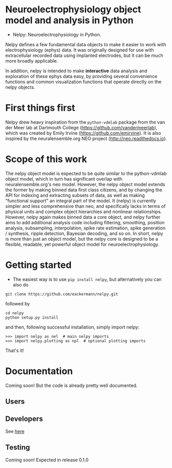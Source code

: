 Neuroelectrophysiology object model and analysis in Python
==========================================================

* Nelpy: Neuroelectrophysiology in Python.

Nelpy defines a few fundamental data objects to make it easier to work
with electrophysiology (ephys) data. It was originally designed for use
with extracellular recorded data using implanted electrodes, but it can
be much more broadly applicable.

In addition, nelpy is intended to make **interactive** data analysis and
exploration of these ephys data easy, by providing several convenience
functions and common visualization functions that operate directly on
the nelpy objects.

First things first
==================

Nelpy drew heavy inspiration from the `python-vdmlab` package from the
van der Meer lab at Dartmouth College (https://github.com/vandermeerlab),
which was created by Emily Irvine (https://github.com/emirvine). It is
also inspired by the neuralensemble.org NEO project (http://neo.readthedocs.io).

Scope of this work
==================
The nelpy object model is expected to be quite similar to the python-vdmlab object
model, which in turn has significant overlap with neuralensemble.org's neo
model. However, the nelpy object model extends the former by making binned data
first class citizens, and by changing the API for indexing and extracting subsets
of data, as well as making "functional support" an integral part of the model. It
(nelpy) is currently simpler and less comprehensive than neo, and specifically lacks in
terms of physical units and complex object hierarchies and nonlinear relationships.
However, nelpy again makes binned data a core object, and nelpy further aims to
add additional analysis code including filtering, smoothing, position analysis,
subsampling, interpolation, spike rate estimation, spike generation / synthesis,
ripple detection, Bayesian decoding, and so on. In short, nelpy is more than just
an object model, but the nelpy core is designed to be a flexible, readable, yet
powerful object model for neuroelectrophysiology.

Getting started
===============

* The easiest way is to use `pip install nelpy`, but alternatively you can also do

```
git clone https://github.com/eackermann/nelpy.git
```

followed by

```
cd nelpy
python setup.py install
```

and then, following successful installation, simply import nelpy:

```
>>> import nelpy as nel  # main nelpy imports
>>> import nelpy.plotting as npl  # optional plotting imports
```

That's it!

Documentation
=============
Coming soon! But the code is already pretty well documented.

Users
-----

Developers
----------
See [here](developnotes.md)

Testing
-------
Coming soon! Expected in release 0.1.0